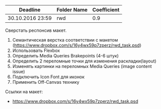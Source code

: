 Deadline         | Folder Name    | Coefficient
-----------------|----------------|---------------
30.10.2016 23:59 | rwd            | 0.9

Сверстать респонсив макет.

1. Семантическая верстка соответствии с макетом (https://www.dropbox.com/s/16y4wx59p7zperz/rwd_task.psd)
2. Использовать Flexbox
3. Определить Media Queries Brakepoints (4-6 штук)
4. Определить 2 переломные точки для изменения раскладки(layout)
5. Изменять картинки на переломных Media Queries (image content issue)
6. Подключить Icon Font для иконок
7. Применить Off-Canvas технику

Ссылки на макет:
- https://www.dropbox.com/s/16y4wx59p7zperz/rwd_task.psd